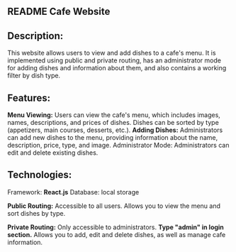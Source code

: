 ## README Cafe Website
## Description:
This website allows users to view and add dishes to a cafe's menu. It is implemented using public and private routing, has an administrator mode for adding dishes and information about them, and also contains a working filter by dish type.

## Features:
**Menu Viewing:**
Users can view the cafe's menu, which includes images, names, descriptions, and prices of dishes.
Dishes can be sorted by type (appetizers, main courses, desserts, etc.).
**Adding Dishes:**
Administrators can add new dishes to the menu, providing information about the name, description, price, type, and image.
Administrator Mode:
Administrators can edit and delete existing dishes.

## Technologies:
Framework: **React.js**
Database: local storage

**Public Routing:**
Accessible to all users.
Allows you to view the menu and sort dishes by type.

**Private Routing:**
Only accessible to administrators. **Type "admin" in login section.**
Allows you to add, edit and delete dishes, as well as manage cafe information.
